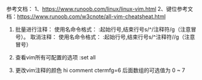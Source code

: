 参考文档：
1、https://www.runoob.com/linux/linux-vim.html
2、键位参考文档：https://www.runoob.com/w3cnote/all-vim-cheatsheat.html


1. 批量进行注释：
使用名命令格式： :起始行号,结束行号s/^/注释符/g（注意冒号）。
取消注释：
使用名命令格式： :起始行号,结束行号s/^注释符//g（注意冒号）

2. 查看vim所有可配置的选项
:set all

3. 更改vim注释的颜色
hi comment ctermfg=6
后面数组的可选值为 0 ~ 7
